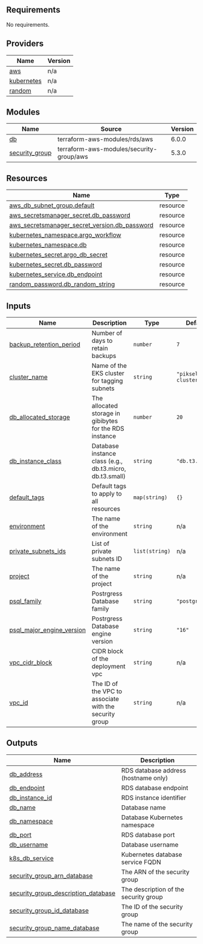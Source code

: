 <!-- BEGIN_TF_DOCS -->
## Requirements

No requirements.

## Providers

| Name | Version |
|------|---------|
| <a name="provider_aws"></a> [aws](#provider\_aws) | n/a |
| <a name="provider_kubernetes"></a> [kubernetes](#provider\_kubernetes) | n/a |
| <a name="provider_random"></a> [random](#provider\_random) | n/a |

## Modules

| Name | Source | Version |
|------|--------|---------|
| <a name="module_db"></a> [db](#module\_db) | terraform-aws-modules/rds/aws | 6.0.0 |
| <a name="module_security_group"></a> [security\_group](#module\_security\_group) | terraform-aws-modules/security-group/aws | 5.3.0 |

## Resources

| Name | Type |
|------|------|
| [aws_db_subnet_group.default](https://registry.terraform.io/providers/hashicorp/aws/latest/docs/resources/db_subnet_group) | resource |
| [aws_secretsmanager_secret.db_password](https://registry.terraform.io/providers/hashicorp/aws/latest/docs/resources/secretsmanager_secret) | resource |
| [aws_secretsmanager_secret_version.db_password](https://registry.terraform.io/providers/hashicorp/aws/latest/docs/resources/secretsmanager_secret_version) | resource |
| [kubernetes_namespace.argo_workflow](https://registry.terraform.io/providers/hashicorp/kubernetes/latest/docs/resources/namespace) | resource |
| [kubernetes_namespace.db](https://registry.terraform.io/providers/hashicorp/kubernetes/latest/docs/resources/namespace) | resource |
| [kubernetes_secret.argo_db_secret](https://registry.terraform.io/providers/hashicorp/kubernetes/latest/docs/resources/secret) | resource |
| [kubernetes_secret.db_password](https://registry.terraform.io/providers/hashicorp/kubernetes/latest/docs/resources/secret) | resource |
| [kubernetes_service.db_endpoint](https://registry.terraform.io/providers/hashicorp/kubernetes/latest/docs/resources/service) | resource |
| [random_password.db_random_string](https://registry.terraform.io/providers/hashicorp/random/latest/docs/resources/password) | resource |

## Inputs

| Name | Description | Type | Default | Required |
|------|-------------|------|---------|:--------:|
| <a name="input_backup_retention_period"></a> [backup\_retention\_period](#input\_backup\_retention\_period) | Number of days to retain backups | `number` | `7` | no |
| <a name="input_cluster_name"></a> [cluster\_name](#input\_cluster\_name) | Name of the EKS cluster for tagging subnets | `string` | `"piksel-eks-cluster"` | no |
| <a name="input_db_allocated_storage"></a> [db\_allocated\_storage](#input\_db\_allocated\_storage) | The allocated storage in gibibytes for the RDS instance | `number` | `20` | no |
| <a name="input_db_instance_class"></a> [db\_instance\_class](#input\_db\_instance\_class) | Database instance class (e.g., db.t3.micro, db.t3.small) | `string` | `"db.t3.micro"` | no |
| <a name="input_default_tags"></a> [default\_tags](#input\_default\_tags) | Default tags to apply to all resources | `map(string)` | `{}` | no |
| <a name="input_environment"></a> [environment](#input\_environment) | The name of the environment | `string` | n/a | yes |
| <a name="input_private_subnets_ids"></a> [private\_subnets\_ids](#input\_private\_subnets\_ids) | List of private subnets ID | `list(string)` | n/a | yes |
| <a name="input_project"></a> [project](#input\_project) | The name of the project | `string` | n/a | yes |
| <a name="input_psql_family"></a> [psql\_family](#input\_psql\_family) | Postrgress Database family | `string` | `"postgres16"` | no |
| <a name="input_psql_major_engine_version"></a> [psql\_major\_engine\_version](#input\_psql\_major\_engine\_version) | Postrgress Database engine version | `string` | `"16"` | no |
| <a name="input_vpc_cidr_block"></a> [vpc\_cidr\_block](#input\_vpc\_cidr\_block) | CIDR block of the deployment vpc | `string` | n/a | yes |
| <a name="input_vpc_id"></a> [vpc\_id](#input\_vpc\_id) | The ID of the VPC to associate with the security group | `string` | n/a | yes |

## Outputs

| Name | Description |
|------|-------------|
| <a name="output_db_address"></a> [db\_address](#output\_db\_address) | RDS database address (hostname only) |
| <a name="output_db_endpoint"></a> [db\_endpoint](#output\_db\_endpoint) | RDS database endpoint |
| <a name="output_db_instance_id"></a> [db\_instance\_id](#output\_db\_instance\_id) | RDS instance identifier |
| <a name="output_db_name"></a> [db\_name](#output\_db\_name) | Database name |
| <a name="output_db_namespace"></a> [db\_namespace](#output\_db\_namespace) | Database Kubernetes namespace |
| <a name="output_db_port"></a> [db\_port](#output\_db\_port) | RDS database port |
| <a name="output_db_username"></a> [db\_username](#output\_db\_username) | Database username |
| <a name="output_k8s_db_service"></a> [k8s\_db\_service](#output\_k8s\_db\_service) | Kubernetes database service FQDN |
| <a name="output_security_group_arn_database"></a> [security\_group\_arn\_database](#output\_security\_group\_arn\_database) | The ARN of the security group |
| <a name="output_security_group_description_database"></a> [security\_group\_description\_database](#output\_security\_group\_description\_database) | The description of the security group |
| <a name="output_security_group_id_database"></a> [security\_group\_id\_database](#output\_security\_group\_id\_database) | The ID of the security group |
| <a name="output_security_group_name_database"></a> [security\_group\_name\_database](#output\_security\_group\_name\_database) | The name of the security group |
<!-- END_TF_DOCS -->
